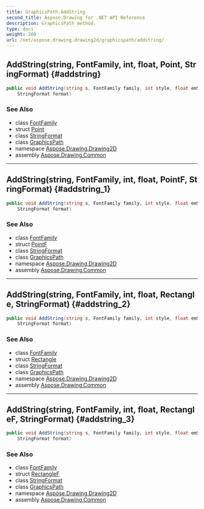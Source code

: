 ```yaml
---
title: GraphicsPath.AddString
second_title: Aspose.Drawing for .NET API Reference
description: GraphicsPath method. 
type: docs
weight: 200
url: /net/aspose.drawing.drawing2d/graphicspath/addstring/
---
```

## AddString(string, FontFamily, int, float, Point, StringFormat) {#addstring}

```csharp
public void AddString(string s, FontFamily family, int style, float emSize, Point origin, 
    StringFormat format)
```

### See Also

* class [FontFamily](../../../aspose.drawing/fontfamily/)
* struct [Point](../../../aspose.drawing/point/)
* class [StringFormat](../../../aspose.drawing/stringformat/)
* class [GraphicsPath](../)
* namespace [Aspose.Drawing.Drawing2D](../../graphicspath/)
* assembly [Aspose.Drawing.Common](../../../)

---

## AddString(string, FontFamily, int, float, PointF, StringFormat) {#addstring_1}

```csharp
public void AddString(string s, FontFamily family, int style, float emSize, PointF origin, 
    StringFormat format)
```

### See Also

* class [FontFamily](../../../aspose.drawing/fontfamily/)
* struct [PointF](../../../aspose.drawing/pointf/)
* class [StringFormat](../../../aspose.drawing/stringformat/)
* class [GraphicsPath](../)
* namespace [Aspose.Drawing.Drawing2D](../../graphicspath/)
* assembly [Aspose.Drawing.Common](../../../)

---

## AddString(string, FontFamily, int, float, Rectangle, StringFormat) {#addstring_2}

```csharp
public void AddString(string s, FontFamily family, int style, float emSize, Rectangle layoutRect, 
    StringFormat format)
```

### See Also

* class [FontFamily](../../../aspose.drawing/fontfamily/)
* struct [Rectangle](../../../aspose.drawing/rectangle/)
* class [StringFormat](../../../aspose.drawing/stringformat/)
* class [GraphicsPath](../)
* namespace [Aspose.Drawing.Drawing2D](../../graphicspath/)
* assembly [Aspose.Drawing.Common](../../../)

---

## AddString(string, FontFamily, int, float, RectangleF, StringFormat) {#addstring_3}

```csharp
public void AddString(string s, FontFamily family, int style, float emSize, RectangleF layoutRect, 
    StringFormat format)
```

### See Also

* class [FontFamily](../../../aspose.drawing/fontfamily/)
* struct [RectangleF](../../../aspose.drawing/rectanglef/)
* class [StringFormat](../../../aspose.drawing/stringformat/)
* class [GraphicsPath](../)
* namespace [Aspose.Drawing.Drawing2D](../../graphicspath/)
* assembly [Aspose.Drawing.Common](../../../)


